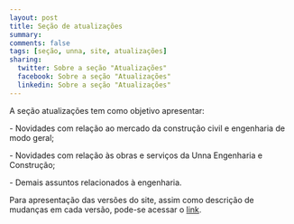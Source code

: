 ```yaml
---
layout: post
title: Seção de atualizações
summary: 
comments: false
tags: [seção, unna, site, atualizações]
sharing:
  twitter: Sobre a seção "Atualizações"
  facebook: Sobre a seção "Atualizações"
  linkedin: Sobre a seção "Atualizações"
---
```


A seção atualizações tem como objetivo apresentar:

<p class="service-description">- Novidades com relação ao mercado da construção civil e engenharia de modo geral;</p>
<p class="service-description">- Novidades com relação às obras e serviços da Unna Engenharia e Construção;</p>
<p class="service-description">- Demais assuntos relacionados à engenharia.</p>

Para apresentação das versões do site, assim como descrição de mudanças em cada versão, pode-se acessar o [link](version_.html).
